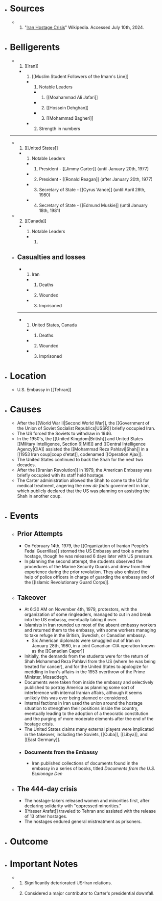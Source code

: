 - # Sources
  - 1. "[Iran Hostage Crisis](https://en.wikipedia.org/wiki/Iran_hostage_crisis)" Wikipedia. Accessed July 10th, 2024.
- # Belligerents
  - 1. [[Iran]]
    - 1. [[Muslim Student Followers of the Imam's Line]]
      - 1. Notable Leaders
        - 1. [[Moahammad Ali Jafari]]
        - 2. [[Hossein Dehghan]]
        - 3. [[Mohammad Bagheri]]
      - 2. Strength in numbers
  ______
  - 1. [[United States]]
    - 1. Notable Leaders
      - 1. President - [[Jimmy Carter]] (until January 20th, 1977)
      - 2. President - [[Ronald Reagan]] (after January 20th, 1977)
      - 3. Secretary of State - [[Cyrus Vance]] (until April 28th, 1980)
      - 4. Secretary of State - [[Edmund Muskie]] (until January 18th, 1981)
  - 2. [[Canada]]
    - 1. Notable Leaders
      - 1. 
  - ## Casualties and losses
    - 1. Iran
      - 1. Deaths
      - 2. Wounded
      - 3. Imprisoned
    ______
    - 1. United States, Canada
      - 1. Deaths
      - 2. Wounded
      - 3. Imprisoned
- # Location
  - U.S. Embassy in [[Tehran]]
- # Causes
  - After the [[World War II|Second World War]], the [[Government of the Union of Soviet Socialist Republics|USSR]] briefly occupied Iran.
  - The US forced the Soviets to withdraw in 1946.
  - In the 1950's, the [[United Kingdom|British]] and United States [[Military Intelligence, Section 6|MI6]] and [[Central Intelligence Agency|CIA]] assisted the [[Mohammad Reza Pahlavi|Shah]] in a [[1953 Iran coup|coup d'etat]], codenamed [[Operation Ajax]].
  - The United States continued to back the Shah for the next two decades.
  - After the [[Iranian Revolution]] in 1979, the American Embassy was briefly occupied with its staff held hostage.
  - The Carter administration allowed the Shah to come to the US for medical treatment, angering the new *de facto* government in Iran, which publicly declared that the US was planning on assisting the Shah in another coup.
- # Events
  - ## Prior Attempts
    - On February 14th, 1979, the [[Organization of Iranian People’s Fedai Guerrillas]] stormed the US Embassy and took a marine hostage, though he was released 6 days later with US pressure.
    - In planning the second attempt, the students observed the procedures of the Marine Security Guards and drew from their experience during the prior revolution. They also enlisted the help of police officers in charge of guarding the embassy and of the [[Islamic Revolutionary Guard Corps]].
  - ## Takeover
    - At 6:30 AM on November 4th, 1979, protestors, with the organization of some ringleaders, managed to cut in and break into the US embassy, eventually taking it over.
    - Islamists in Iran rounded up most of the absent embassy workers and returned them to the embassy, with some workers managing to take refuge in the British, Swedish, or Canadian embassy.
      - Six American diplomats were smuggled out of Iran on January 28th, 1980, in a joint Canadian-CIA operation known as the [[Canadian Caper]]
    - Initially, the demands from the students were for the return of Shah Mohammad Reza Pahlavi from the US (where he was being treated for cancer), and for the United States to apologize for meddling in Iran's affairs in the 1953 overthrow of the Prime Minister, Mosaddegh.
    - Documents were taken from inside the embassy and selectively published to portray America as planning some sort of interference with internal Iranian affairs, although it seems unlikely this was ever being planned or considered.
    - Internal factions in Iran used the union around the hostage situation to strengthen their positions inside the country, eventually leading to the adoption of a theocratic constitution and the purging of more moderate elements after the end of the hostage crisis.
    - The United States claims many external players were implicated in the takeover, including the Soviets, [[Cuba]], [[Libya]], and [[East Germany]].
    - ### Documents from the Embassy
      - Iran published collections of documents found in the embassy in a series of books, titled *Documents from the U.S. Espionage Den*
  - ## The 444-day crisis
    - The hostage-takers released women and minorities first, after declaring solidarity with "oppressed minorities."
    - [[Yasser Arafat]] traveled to Tehran and assisted with the release of 13 other hostages.
    - The hostages endured general mistreatment as prisoners.
- # Outcome
- # Important Notes
  - 1. Significantly deteriorated US-Iran relations.
  - 2. Considered a major contributor to Carter's presidential downfall.
#